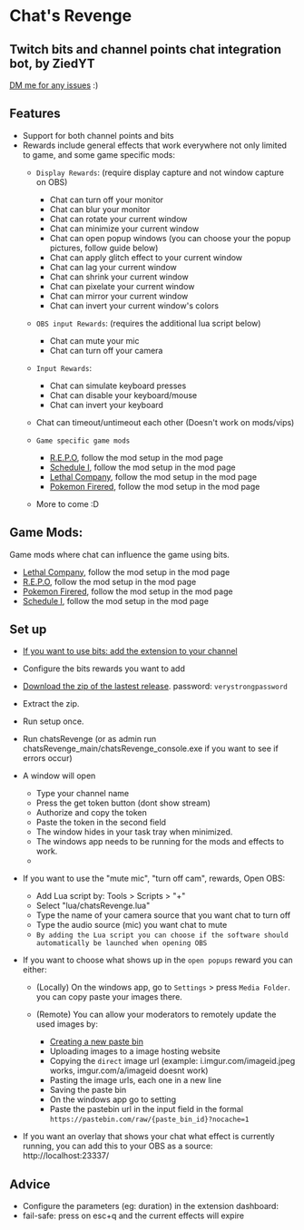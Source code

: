 # Chat's Revenge
## Twitch bits and channel points chat integration bot, by ZiedYT
[DM me for any issues](https://twitter.com/ZiedYT) :)
## Features
- Support for both channel points and bits
- Rewards include general effects that work everywhere not only limited to game, and some game specific mods:
    - `Display Rewards`: (require display capture and not window capture on OBS)
        - Chat can turn off your monitor
        - Chat can blur your monitor
        - Chat can rotate your current window
        - Chat can minimize your current window
        - Chat can open popup windows (you can choose your the popup pictures, follow guide below)
        - Chat can apply glitch effect to your current window
        - Chat can lag your current window
        - Chat can shrink your current window
        - Chat can pixelate your current window
        - Chat can mirror your current window
        - Chat can invert your current window's colors
    - `OBS input Rewards`: (requires the additional lua script below)
        - Chat can mute your mic 
        - Chat can turn off your camera
    - `Input Rewards`:
        - Chat can simulate keyboard presses
        - Chat can disable your keyboard/mouse
        - Chat can invert your keyboard
          
    - Chat can timeout/untimeout each other (Doesn't work on mods/vips)
    - `Game specific game mods`
        - [R.E.P.O](https://thunderstore.io/c/repo/p/ZiedYT/Chats_Revenge_REPO/), follow the mod setup in the mod page
        - [Schedule I](https://thunderstore.io/c/schedule-i/p/ZiedYT/Chats_Revenge_Schedule_I/), follow the mod setup in the mod page
        - [Lethal Company](https://thunderstore.io/c/lethal-company/p/ZiedYT/ChatsRevenge/), follow the mod setup in the mod page
        - [Pokemon Firered](https://github.com/ZiedYT/chatsRevenge-firered/), follow the mod setup in the mod page
    - More to come :D
  
## Game Mods:
Game mods where chat can influence the game using bits.

- [Lethal Company](https://thunderstore.io/c/lethal-company/p/ZiedYT/ChatsRevenge/), follow the mod setup in the mod page
- [R.E.P.O](https://thunderstore.io/c/repo/p/ZiedYT/Chats_Revenge_REPO/), follow the mod setup in the mod page
- [Pokemon Firered](https://github.com/ZiedYT/chatsRevenge-firered/), follow the mod setup in the mod page
- [Schedule I](https://thunderstore.io/c/schedule-i/p/ZiedYT/Chats_Revenge_Schedule_I/), follow the mod setup in the mod page

## Set up
- [If you want to use bits: add the extension to your channel](https://dashboard.twitch.tv/extensions/6fwhzhvt0ljihf9o1vzvjfp12jvkax)
- Configure the bits rewards you want to add
- [Download the zip of the lastest release](https://github.com/ZiedYT/chats-revenge-public/releases/latest). password: `verystrongpassword`
- Extract the zip.
- Run setup once.
- Run chatsRevenge (or as admin run chatsRevenge_main/chatsRevenge_console.exe if you want to see if errors occur)
- A window will open
    - Type your channel name
    - Press the get token button (dont show stream)
    - Authorize and copy the token
    - Paste the token in the second field
    - The window hides in your task tray when minimized. 
    - The windows app needs to be running for the mods and effects to work.
    - 
- If you want to use the "mute mic", "turn off cam", rewards, Open OBS:
    - Add Lua script by: Tools > Scripts > "+"
    - Select "lua/chatsRevenge.lua"
    - Type the name of your camera source that you want chat to turn off
    - Type the audio source (mic) you want chat to mute
    - `By adding the Lua script you can choose if the software should automatically be launched when opening OBS`
- If you want to choose what shows up in the `open popups` reward you can either:
    - (Locally) On the windows app, go to `Settings` > press `Media Folder`. you can copy paste your images there.
      
    - (Remote) You can allow your moderators to remotely update the used images by:
        - [Creating a new paste bin](https://pastebin.com/)
        - Uploading images to a image hosting website
        - Copying the `direct` image url (example: i.imgur.com/imageid.jpeg works, imgur.com/a/imageid doesnt work)
        - Pasting the image urls, each one in a new line
        - Saving the paste bin
        - On the windows app go to setting
        - Paste the pastebin url in the input field in the formal `https://pastebin.com/raw/{paste_bin_id}?nocache=1`
          
- If you want an overlay that shows your chat what effect is currently running, you can add this to your OBS as a source: http://localhost:23337/
  
## Advice
- Configure the parameters (eg: duration) in the extension dashboard:
- fail-safe: press on esc+q and the current effects will expire


